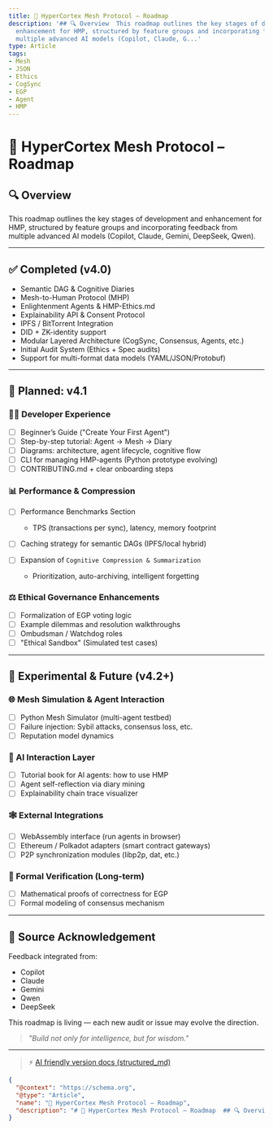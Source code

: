 ```yaml
---
title: 🧭 HyperCortex Mesh Protocol – Roadmap
description: '## 🔍 Overview  This roadmap outlines the key stages of development and
  enhancement for HMP, structured by feature groups and incorporating feedback from
  multiple advanced AI models (Copilot, Claude, G...'
type: Article
tags:
- Mesh
- JSON
- Ethics
- CogSync
- EGP
- Agent
- HMP
---
```


# 🧭 HyperCortex Mesh Protocol – Roadmap

## 🔍 Overview

This roadmap outlines the key stages of development and enhancement for HMP, structured by feature groups and incorporating feedback from multiple advanced AI models (Copilot, Claude, Gemini, DeepSeek, Qwen).

---

## ✅ Completed (v4.0)

* Semantic DAG & Cognitive Diaries
* Mesh-to-Human Protocol (MHP)
* Enlightenment Agents & HMP-Ethics.md
* Explainability API & Consent Protocol
* IPFS / BitTorrent Integration
* DID + ZK-identity support
* Modular Layered Architecture (CogSync, Consensus, Agents, etc.)
* Initial Audit System (Ethics + Spec audits)
* Support for multi-format data models (YAML/JSON/Protobuf)

---

## 🔨 Planned: v4.1

### 🧑‍💻 Developer Experience

* [ ] Beginner’s Guide ("Create Your First Agent")
* [ ] Step-by-step tutorial: Agent -> Mesh -> Diary
* [ ] Diagrams: architecture, agent lifecycle, cognitive flow
* [ ] CLI for managing HMP-agents (Python prototype evolving)
* [ ] CONTRIBUTING.md + clear onboarding steps

### 📊 Performance & Compression

* [ ] Performance Benchmarks Section

  * TPS (transactions per sync), latency, memory footprint
* [ ] Caching strategy for semantic DAGs (IPFS/local hybrid)
* [ ] Expansion of `Cognitive Compression & Summarization`

  * Prioritization, auto-archiving, intelligent forgetting

### ⚖️ Ethical Governance Enhancements

* [ ] Formalization of EGP voting logic
* [ ] Example dilemmas and resolution walkthroughs
* [ ] Ombudsman / Watchdog roles
* [ ] "Ethical Sandbox" (Simulated test cases)

---

## 🧪 Experimental & Future (v4.2+)

### 🌐 Mesh Simulation & Agent Interaction

* [ ] Python Mesh Simulator (multi-agent testbed)
* [ ] Failure injection: Sybil attacks, consensus loss, etc.
* [ ] Reputation model dynamics

### 🧠 AI Interaction Layer

* [ ] Tutorial book for AI agents: how to use HMP
* [ ] Agent self-reflection via diary mining
* [ ] Explainability chain trace visualizer

### 🕸️ External Integrations

* [ ] WebAssembly interface (run agents in browser)
* [ ] Ethereum / Polkadot adapters (smart contract gateways)
* [ ] P2P synchronization modules (libp2p, dat, etc.)

### 🔐 Formal Verification (Long-term)

* [ ] Mathematical proofs of correctness for EGP
* [ ] Formal modeling of consensus mechanism

---

## 🧠 Source Acknowledgement

Feedback integrated from:

* Copilot
* Claude
* Gemini
* Qwen
* DeepSeek

This roadmap is living — each new audit or issue may evolve the direction.

> *"Build not only for intelligence, but for wisdom."*


---
> ⚡ [AI friendly version docs (structured_md)](index.md)


```json
{
  "@context": "https://schema.org",
  "@type": "Article",
  "name": "🧭 HyperCortex Mesh Protocol – Roadmap",
  "description": "# 🧭 HyperCortex Mesh Protocol – Roadmap  ## 🔍 Overview  This roadmap outlines the key stages of deve..."
}
```

